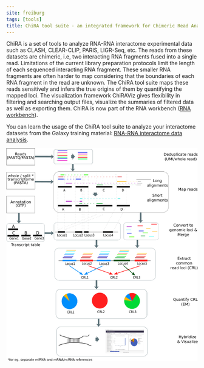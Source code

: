 ```yaml
---
site: freiburg
tags: [tools]
title: ChiRA tool suite - an integrated framework for Chimeric Read Analysis from RNA-RNA interactome data
---
```


ChiRA is a set of tools to analyze RNA-RNA interactome experimental data such as CLASH, CLEAR-CLIP, PARIS, LIGR-Seq, etc.
The reads from these datasets are chimeric, i.e, two interacting RNA fragments fused into a single read. Limitations of the
current library preparation protocols limit the length of each sequenced interacting RNA fragment. These smaller RNA fragments
are often harder to map considering that the boundaries of each RNA fragment in the read are unknown. The ChiRA tool suite maps
these reads sensitively and infers the true origins of them by quantifying the mapped loci. The visualization framework
ChiRAViz gives flexibility in filtering and searching output files, visualize the summaries of filtered data as well as
exporting them. ChiRA is now part of the RNA workbench ([RNA workbench](https://rna.usegalaxy.eu/)).

You can learn the usage of the ChiRA tool suite to analyze your interactome datasets from the Galaxy training material: [RNA-RNA interactome data analysis](https://galaxyproject.github.io/training-material/topics/transcriptomics/tutorials/rna-interactome/tutorial.html).

![ChiRA workflow](../assets/media/chira.png "ChiRA workflow. First the reads deduplicated and mapped to transcriptome. Then the mapped loci are merged based on overlapping. The merged loci are quantified and the interactions are scored and reported.")
